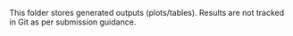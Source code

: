 This folder stores generated outputs (plots/tables). Results are not tracked in Git as per submission guidance.
